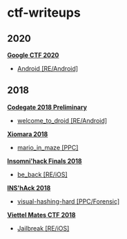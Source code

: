 # ctf-writeups

## 2020

[**Google CTF 2020**](2020/googlectf)
* [Android [RE/Android]](2020/googlectf/README.md)

## 2018

[**Codegate 2018 Preliminary**](2018/codegate-pre)
* [welcome_to_droid [RE/Android]](2018/codegate-pre/welcome_to_droid)

[**Xiomara 2018**](2018/xiomara)
* [mario_in_maze [PPC]](2018/xiomara/mario_in_maze)

[**Insomni'hack Finals 2018**](2018/insomnihack-finals)
* [be_back [RE/iOS]](2018/insomnihack-finals/be_back)

[**INS'hAck 2018**](2018/inshack)
* [visual-hashing-hard [PPC/Forensic]](2018/inshack/visual-hashing-hard)

[**Viettel Mates CTF 2018**](2018/matesctf)
* [Jailbreak [RE/iOS]](2018/matesctf/jailbreak)
